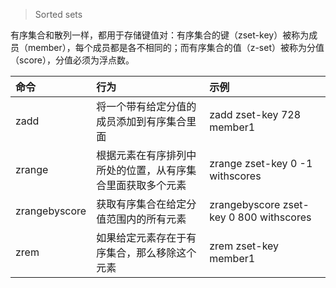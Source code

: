 > Sorted sets

有序集合和散列一样，都用于存储键值对：有序集合的键（zset-key）被称为成员（member），每个成员都是各不相同的；而有序集合的值（z-set）被称为分值（score），分值必须为浮点数。

|命令|行为|示例
|:---|:---|:---|
|zadd|将一个带有给定分值的成员添加到有序集合里面|zadd zset-key 728 member1
|zrange|根据元素在有序排列中所处的位置，从有序集合里面获取多个元素|zrange zset-key 0 -1 withscores
|zrangebyscore|获取有序集合在给定分值范围内的所有元素|zrangebyscore zset-key 0 800 withscores
|zrem|如果给定元素存在于有序集合，那么移除这个元素|zrem zset-key member1
